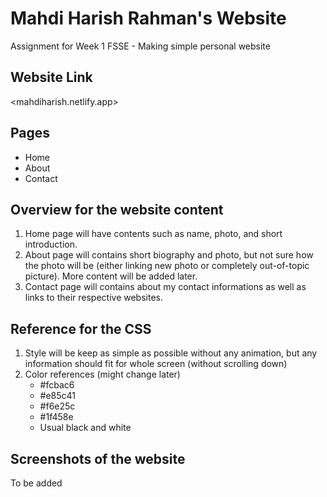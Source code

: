 # Mahdi Harish Rahman's Website

Assignment for Week 1 FSSE - Making simple personal website

## Website Link
<mahdiharish.netlify.app>

## Pages
- Home
- About
- Contact

## Overview for the website content
1. Home page will have contents such as name, photo, and short introduction.
2. About page will contains short biography and photo, but not sure how the photo will be (either linking new photo or completely out-of-topic picture). More content will be added later.
3. Contact page will contains about my contact informations as well as links to their respective websites.

## Reference for the CSS
1. Style will be keep as simple as possible without any animation, but any information should fit for whole screen (without scrolling down)
2. Color references (might change later)
    - #fcbac6
    - #e85c41
    - #f6e25c
    - #1f458e
    - Usual black and white

## Screenshots of the website
To be added
